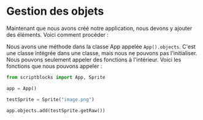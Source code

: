 # Gestion des objets

Maintenant que nous avons créé notre application, nous devons y ajouter des éléments. Voici comment procéder :

Nous avons une méthode dans la classe App appelée `App().objects`. C'est une classe intégrée dans une classe, mais nous ne pouvons pas l'initialiser. Nous pouvons seulement appeler des fonctions à l'intérieur. Voici les fonctions que nous pouvons appeler :

```py
from scriptblocks import App, Sprite

app = App()

testSprite = Sprite("image.png")

app.objects.add(testSprite.getRaw())
```